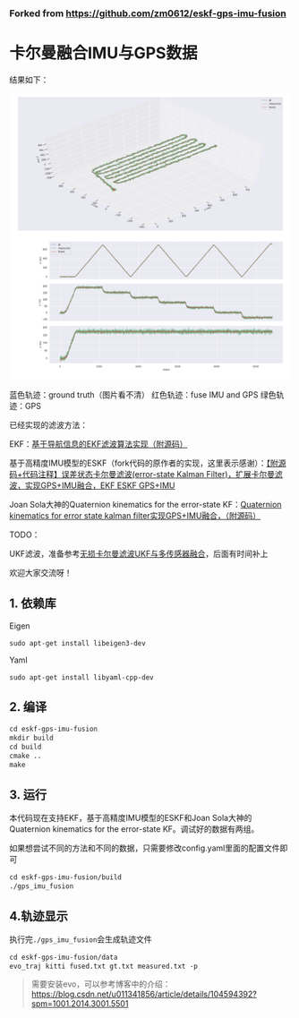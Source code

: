 ### Forked from https://github.com/zm0612/eskf-gps-imu-fusion

# 卡尔曼融合IMU与GPS数据
结果如下：

![融合IMU数据之后的GPS轨迹效果](/data/raw_data1/results/trajectory.png)
![融合IMU数据之后的GPS轨迹效果](/data/raw_data1/results/xyz_view.png)

蓝色轨迹：ground truth（图片看不清）
红色轨迹：fuse IMU and GPS
绿色轨迹：GPS

已经实现的滤波方法：

EKF：[基于导航信息的EKF滤波算法实现（附源码）](https://blog.csdn.net/qq_38650944/article/details/123594568?spm=1001.2014.3001.5502)

基于高精度IMU模型的ESKF（fork代码的原作者的实现，这里表示感谢）：[【附源码+代码注释】误差状态卡尔曼滤波(error-state Kalman Filter)，扩展卡尔曼滤波，实现GPS+IMU融合，EKF ESKF GPS+IMU](https://blog.csdn.net/u011341856/article/details/114262451)

Joan Sola大神的Quaternion kinematics for the error-state KF：[Quaternion kinematics for error state kalman filter实现GPS+IMU融合，（附源码）](https://blog.csdn.net/qq_38650944/article/details/123580686)

TODO： 

UKF滤波，准备参考[无损卡尔曼滤波UKF与多传感器融合](https://blog.csdn.net/hjwang1/article/details/81024902)，后面有时间补上

欢迎大家交流呀！
## 1.  依赖库

Eigen

```shell
sudo apt-get install libeigen3-dev
```

Yaml

```shell
sudo apt-get install libyaml-cpp-dev
```

## 2. 编译

```shell
cd eskf-gps-imu-fusion
mkdir build
cd build
cmake ..
make 
```

## 3. 运行
本代码现在支持EKF，基于高精度IMU模型的ESKF和Joan Sola大神的Quaternion kinematics for the 
error-state KF。调试好的数据有两组。

如果想尝试不同的方法和不同的数据，只需要修改config.yaml里面的配置文件即可

```shell
cd eskf-gps-imu-fusion/build
./gps_imu_fusion
```

## 4.轨迹显示

执行完`./gps_imu_fusion`会生成轨迹文件

```shell
cd eskf-gps-imu-fusion/data
evo_traj kitti fused.txt gt.txt measured.txt -p
```

> 需要安装evo，可以参考博客中的介绍：https://blog.csdn.net/u011341856/article/details/104594392?spm=1001.2014.3001.5501


